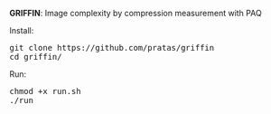 <b>GRIFFIN</b>: Image complexity by compression measurement with PAQ 

Install:
<pre>
git clone https://github.com/pratas/griffin
cd griffin/
</pre>

Run:
<pre>
chmod +x run.sh
./run
</pre>


